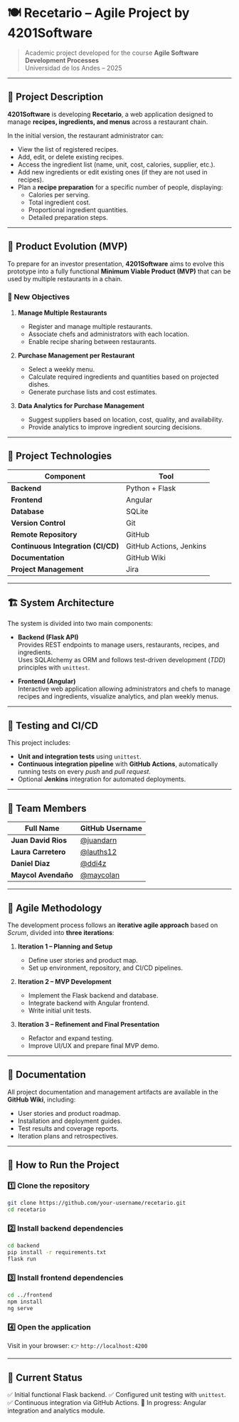 # 🍽️ Recetario – Agile Project by 4201Software

> Academic project developed for the course **Agile Software Development Processes**  
> Universidad de los Andes – 2025  

---

## 📖 Project Description

**4201Software** is developing **Recetario**, a web application designed to manage **recipes, ingredients, and menus** across a restaurant chain.

In the initial version, the restaurant administrator can:
- View the list of registered recipes.
- Add, edit, or delete existing recipes.
- Access the ingredient list (name, unit, cost, calories, supplier, etc.).
- Add new ingredients or edit existing ones (if they are not used in recipes).
- Plan a **recipe preparation** for a specific number of people, displaying:
  - Calories per serving.
  - Total ingredient cost.
  - Proportional ingredient quantities.
  - Detailed preparation steps.

---

## 🚀 Product Evolution (MVP)

To prepare for an investor presentation, **4201Software** aims to evolve this prototype into a fully functional **Minimum Viable Product (MVP)** that can be used by multiple restaurants in a chain.

### 🎯 New Objectives

1. **Manage Multiple Restaurants**  
   - Register and manage multiple restaurants.  
   - Associate chefs and administrators with each location.  
   - Enable recipe sharing between restaurants.

2. **Purchase Management per Restaurant**  
   - Select a weekly menu.  
   - Calculate required ingredients and quantities based on projected dishes.  
   - Generate purchase lists and cost estimates.

3. **Data Analytics for Purchase Management**  
   - Suggest suppliers based on location, cost, quality, and availability.  
   - Provide analytics to improve ingredient sourcing decisions.

---

## 🧩 Project Technologies

| Component | Tool |
|-----------|-------|
| **Backend** | Python + Flask |
| **Frontend** | Angular |
| **Database** | SQLite |
| **Version Control** | Git |
| **Remote Repository** | GitHub |
| **Continuous Integration (CI/CD)** | GitHub Actions, Jenkins |
| **Documentation** | GitHub Wiki |
| **Project Management** | Jira |

---

## 🏗️ System Architecture

The system is divided into two main components:

- **Backend (Flask API)**  
  Provides REST endpoints to manage users, restaurants, recipes, and ingredients.  
  Uses SQLAlchemy as ORM and follows test-driven development (*TDD*) principles with `unittest`.

- **Frontend (Angular)**  
  Interactive web application allowing administrators and chefs to manage recipes and ingredients, visualize analytics, and plan weekly menus.

---

## 🧪 Testing and CI/CD

This project includes:
- **Unit and integration tests** using `unittest`.
- **Continuous integration pipeline** with **GitHub Actions**, automatically running tests on every *push* and *pull request*.
- Optional **Jenkins** integration for automated deployments.

---

## 👥 Team Members

| Full Name | GitHub Username |
|------------------|------------------|
| **Juan David Rios** | [@juandarn](https://github.com/juandarn) |
| **Laura Carretero** | [@lauths12](https://github.com/lauths12) |
| **Daniel Diaz** | [@ddi4z](https://github.com/ddi4z) |
| **Maycol Avendaño** | [@maycolan](https://github.com/maycolan) |

---

## 📅 Agile Methodology

The development process follows an **iterative agile approach** based on *Scrum*, divided into **three iterations**:

1. **Iteration 1 – Planning and Setup**
   - Define user stories and product map.
   - Set up environment, repository, and CI/CD pipelines.

2. **Iteration 2 – MVP Development**
   - Implement the Flask backend and database.
   - Integrate backend with Angular frontend.
   - Write initial unit tests.

3. **Iteration 3 – Refinement and Final Presentation**
   - Refactor and expand testing.
   - Improve UI/UX and prepare final MVP demo.

---

## 📘 Documentation

All project documentation and management artifacts are available in the **GitHub Wiki**, including:
- User stories and product roadmap.  
- Installation and deployment guides.  
- Test results and coverage reports.  
- Iteration plans and retrospectives.  

---

## 🧭 How to Run the Project

### 1️⃣ Clone the repository
```bash
git clone https://github.com/your-username/recetario.git
cd recetario
````

### 2️⃣ Install backend dependencies

```bash
cd backend
pip install -r requirements.txt
flask run
```

### 3️⃣ Install frontend dependencies

```bash
cd ../frontend
npm install
ng serve
```

### 4️⃣ Open the application

Visit in your browser:
👉 `http://localhost:4200`

---

## 🏁 Current Status

✅ Initial functional Flask backend.
✅ Configured unit testing with `unittest`.
✅ Continuous integration via GitHub Actions.
🔄 In progress: Angular integration and analytics module.
